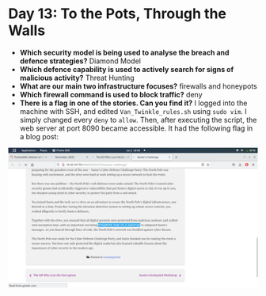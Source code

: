 # Day 13: To the Pots, Through the Walls

* **Which security model is being used to analyse the breach and defence strategies?** Diamond Model
* **Which defence capability is used to actively search for signs of malicious activity?** Threat Hunting
* **What are our main two infrastructure focuses?** firewalls and honeypots
* **Which firewall command is used to block traffic?** deny
* **There is a flag in one of the stories. Can you find it?** I logged into the machine with SSH, and edited `Van_Twinkle_rules.sh` using `sudo vim`. I simply changed every `deny` to `allow`. Then, after executing the script, the web server at port 8090 became accessible. It had the following flag in a blog post:

![](flag-screenshot.png)
